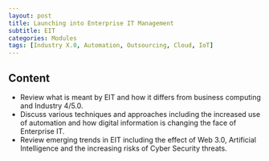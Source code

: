 ```yaml
---
layout: post
title: Launching into Enterprise IT Management
subtitle: EIT
categories: Modules
tags: [Industry X.0, Automation, Outsourcing, Cloud, IoT]
---
```


## Content

- Review what is meant by EIT and how it differs from business computing and Industry 4/5.0.
- Discuss various techniques and approaches including the increased use of automation and how digital information is changing the face of Enterprise IT.
- Review emerging trends in EIT including the effect of Web 3.0, Artificial Intelligence and the increasing risks of Cyber Security threats.
